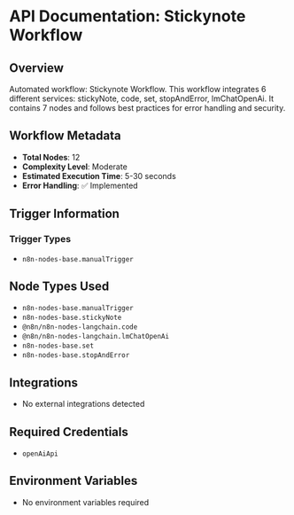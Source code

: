 # API Documentation: Stickynote Workflow

## Overview
Automated workflow: Stickynote Workflow. This workflow integrates 6 different services: stickyNote, code, set, stopAndError, lmChatOpenAi. It contains 7 nodes and follows best practices for error handling and security.

## Workflow Metadata
- **Total Nodes**: 12
- **Complexity Level**: Moderate
- **Estimated Execution Time**: 5-30 seconds
- **Error Handling**: ✅ Implemented

## Trigger Information
### Trigger Types
- `n8n-nodes-base.manualTrigger`

## Node Types Used
- `n8n-nodes-base.manualTrigger`
- `n8n-nodes-base.stickyNote`
- `@n8n/n8n-nodes-langchain.code`
- `@n8n/n8n-nodes-langchain.lmChatOpenAi`
- `n8n-nodes-base.set`
- `n8n-nodes-base.stopAndError`

## Integrations
- No external integrations detected

## Required Credentials
- `openAiApi`

## Environment Variables
- No environment variables required
